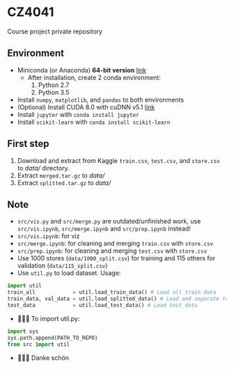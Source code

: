 # CZ4041
Course project private repository

## Environment
* Miniconda (or Anaconda) **64-bit version** [link](https://conda.io/miniconda.html)
  * After installation, create 2 conda environment:
    1. Python 2.7
    2. Python 3.5
* Install `numpy`, `matplotlib`, and `pandas` to both environments
* (Optional) Install CUDA 8.0 with cuDNN v5.1 [link](https://developer.nvidia.com/cuda-toolkit)
* Install `jupyter` with `conda install jupyter`
* Install `scikit-learn` with `conda install scikit-learn`

## First step
1. Download and extract from Kaggle `train.csv`, `test.csv`, and `store.csv` to _data/_ directory.
2. Extract `merged.tar.gz` to _data/_
3. Extract `splitted.tar.gz` to _data/_

## Note
* `src/vis.py` and `src/merge.py` are outdated/unfinished work, use `src/vis.ipynb`, `src/merge.ipynb` and `src/prep.ipynb` instead!
 * `src/vis.ipynb`: for viz
 * `src/merge.ipynb`: for cleaning and merging `train.csv` with `store.csv`
 * `src/prep.ipynb`: for cleaning and merging `test.csv` with `store.csv`
* Use 1000 stores (`data/1000_split.csv`) for training and 115 others for validation (`data/115_split.csv`)
* Use `util.py` to load dataset. Usage:
```python
import util
train_all            = util.load_train_data() # Load all train data
train_data, val_data = util.load_splitted_data() # Load and separate train data with validation data
test_data            = util.load_test_data() # Load test data
```
* &#x1F34E;&#x1F34E;&#x1F34E; To import util.py:
```python
import sys
sys.path.append(PATH_TO_REPO)
from src import util
```
* &#x1F34E;&#x1F34E;&#x1F34E; Danke schön
